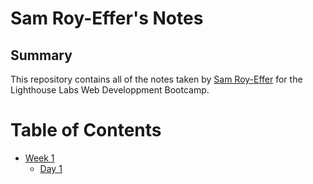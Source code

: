 # Sam Roy-Effer's Notes

## Summary
This repository contains all of the notes taken by [Sam Roy-Effer](https://github.com/SamRoyEffer) for the Lighthouse Labs Web Developpment Bootcamp.

# Table of Contents

* [Week 1](/Week_1)
  * [Day 1](/Week_1/Day_1)